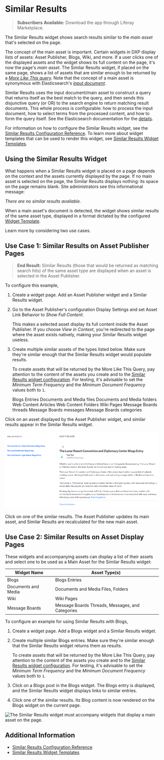 # Similar Results

> **Subscribers**
> **Available:** Download the app through Liferay Marketplace.

The Similar Results widget shows search results similar to the _main asset_ that's selected on the page.

The concept of the main asset is important. Certain widgets in DXP display lists of assets: Asset Publisher, Blogs, Wiki, and more. If a user clicks one of the displayed assets and the widget shows its full content on the page, it's now the page's _main asset_. The Similar Results widget, if placed on the same page, shows a list of assets that are similar enough to be returned by a [_More Like This_ query](https://www.elastic.co/guide/en/elasticsearch/reference/current/query-dsl-mlt-query.html).  Note that the concept of a main asset is synonymous with Elasticsearch's [_input document_](https://www.elastic.co/guide/en/elasticsearch/reference/current/query-dsl-mlt-query.html#_how_it_works).

Similar Results uses the input document/main asset to construct a query that returns itself as the best match to the query, and then sends this disjunctive query (or OR) to the search engine to return matching result documents. This whole process is configurable: how to process the input document, how to select terms from the processed content, and how to form the query itself. See the Elasticsearch documentation for the [details](https://www.elastic.co/guide/en/elasticsearch/reference/current/query-dsl-mlt-query.html#_parameters_4).

For information on how to configure the Similar Results widget, see the [Similar Results Configuration Reference](./similar-results-configuration-reference). To learn more about widget templates that can be used to render this widget, see [Similar Results Widget Templates](./similar-results-widget-templates.md).

## Using the Similar Results Widget

What happens when a Similar Results widget is placed on a page depends on the context and the assets currently displayed by the page. If no main asset is selected on the page, the Similar Results displays nothing: its space on the page remains blank. Site administrators see this informational message: 

_There are no similar results available._

When a main asset's document is detected, the widget shows similar results of the same asset type, displayed in a format dictated by the configured [Widget Template](#similar-results-widget-templates).

Learn more by considering two use cases.

## Use Case 1: Similar Results on Asset Publisher Pages

> **End Result:** Similar Results (those that would be returned as matching search hits) of the same asset type are displayed when an asset is selected in the Asset Publisher.

To configure this example, 

1. Create a widget page. Add an Asset Publisher widget and a Similar Results widget.

1. Go to the Asset Publisher's configuration Display Settings and set Asset Link Behavior to _Show Full Content_. 

    This makes a selected asset display its full content inside the Asset Publisher. If you choose _View in Context_, you're redirected to the page where the asset exists natively, making your Similar Results widget useless.

1. Create multiple similar assets of the types listed below. Make sure they're similar enough that the Similar Results widget would populate results.

    To create assets that will be returned by the More Like This Query, pay attention to the content of the assets you create and to the [Similar Results widget configuration](#similar-results-configurations).  For testing, it's advisable to set the _Minimum Term Frequency_ and the _Minimum Document Frequency_ values both to `1`.

    Blogs Entries
    Documents and Media files
    Documents and Media folders
    Web Content Articles
    Web Content Folders
    Wiki Pages
    Message Boards threads
    Message Boards messages
    Message Boards categories

Click on an asset displayed by the Asset Publisher widget, and similar results appear in the Similar Results widget. 

![Similar Results are displayed for the Asset Publisher's main asset, if the Asset Publisher is configured to display full content.](./similar-results/images/02.png)

Click on one of the similar results. The Asset Publisher updates its main asset, and Similar Results are recalculated for the new main asset.

## Use Case 2: Similar Results on Asset Display Pages

These widgets and accompanying assets can display a list of their assets and select one to be used as a Main Asset for the Similar Results widget:

| Widget Name | Asset Type(s) |
|---------------------|--------------------------------------------------|
| Blogs               | Blogs Entries                                    |
| Documents and Media | Documents and Media Files, Folders               |
| Wiki                | Wiki Pages                                       |
| Message Boards      | Message Boards Threads, Messages, and Categories |

To configure an example for using Similar Results with Blogs,

1. Create a widget page. Add a Blogs widget and a Similar Results widget.

1. Create multiple similar Blogs entries. Make sure they're similar enough that the Similar Results widget returns them as results.

    To create assets that will be returned by the More Like This Query, pay attention to the content of the assets you create and to the [Similar Results widget configuration](#similar-results-configurations).  For testing, it's advisable to set the _Minimum Term Frequency_ and the _Minimum Document Frequency_ values both to `1`.

1.  Click on a Blogs post in the Blogs widget. The Blogs entry is displayed, and the Similar Results widget displays links to similar entries.

1.  Click one of the similar results. Its Blog content is now rendered on the Blogs widget on the current page.

![The Similar Results widget must accompany widgets that display a main asset on the page.](./similar-results/images/03.pngsearch-simres-blogs.png)

## Additional Information

* [Similar Results Configuration Reference](./similar-results-configuration-reference.md)
* [Similar Results Widget Templates](./similar-results-widget-templates.md)